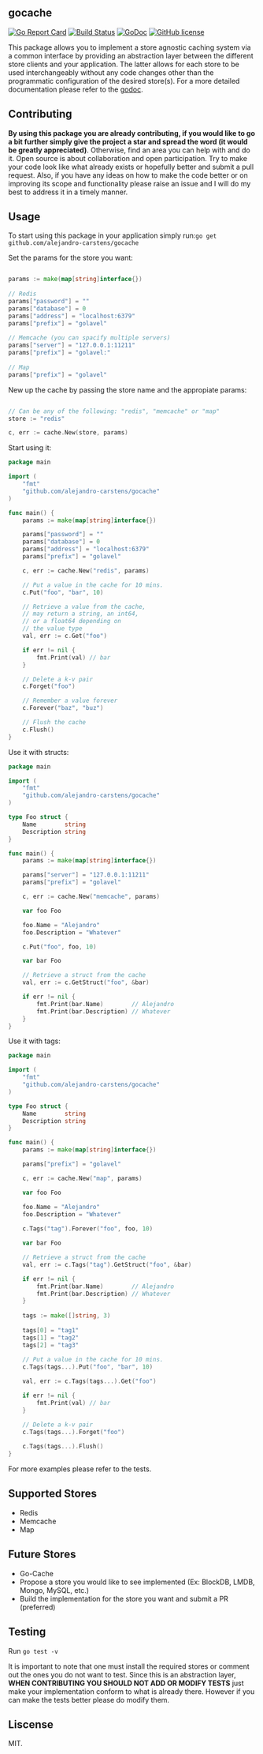 ## gocache

[![Go Report Card](https://goreportcard.com/badge/github.com/alejandro-carstens/golavel-cache)](https://goreportcard.com/report/github.com/alejandro-carstens/golavel-cache)
[![Build Status](https://travis-ci.org/alejandro-carstens/golavel-cache.svg?branch=master)](https://travis-ci.org/alejandro-carstens/golavel-cache)
[![GoDoc](https://godoc.org/github.com/alejandro-carstens/golavel-cache?status.svg)](https://godoc.org/github.com/alejandro-carstens/golavel-cache)
[![GitHub license](https://img.shields.io/badge/license-MIT-blue.svg)](https://github.com/alejandro-carstens/golavel-cache/blob/master/LICENSE)

This package allows you to implement a store agnostic caching system via a common interface by providing an abstraction layer between the different store clients and your application. The latter allows for each store to be used interchangeably without any code changes other than the programmatic configuration of the desired store(s). For a more detailed documentation please refer to the [godoc](https://godoc.org/github.com/alejandro-carstens/gocache).


## Contributing

<b>By using this package you are already contributing, if you would like to go a bit further simply give the project a star and spread the word (it would be greatly appreciated)</b>. Otherwise, find an area you can help with and do it. Open source is about collaboration and open participation. Try to make your code look like what already exists or hopefully better and submit a pull request. Also, if you have any ideas on how to make the code better or on improving its scope and functionality please raise an issue and I will do my best to address it in a timely manner.

## Usage

To start using this package in your application simply run:`go get github.com/alejandro-carstens/gocache`

Set the params for the store you want:

```go

params := make(map[string]interface{})
  
// Redis
params["password"] = ""
params["database"] = 0
params["address"] = "localhost:6379"
params["prefix"] = "golavel"
  
// Memcache (you can spacify multiple servers)
params["server"] = "127.0.0.1:11211"
params["prefix"] = "golavel:"
  
// Map
params["prefix"] = "golavel"

```

New up the cache by passing the store name and the appropiate params:

```go

// Can be any of the following: "redis", "memcache" or "map"
store := "redis"

c, err := cache.New(store, params)
```

Start using it:

```go
package main

import (
	"fmt"
	"github.com/alejandro-carstens/gocache"
)

func main() {
	params := make(map[string]interface{})

	params["password"] = ""
	params["database"] = 0
	params["address"] = "localhost:6379"
	params["prefix"] = "golavel"

	c, err := cache.New("redis", params)

	// Put a value in the cache for 10 mins.
	c.Put("foo", "bar", 10)

	// Retrieve a value from the cache, 
	// may return a string, an int64, 
	// or a float64 depending on 
	// the value type
	val, err := c.Get("foo") 

	if err != nil {
		fmt.Print(val) // bar
	}

	// Delete a k-v pair
	c.Forget("foo")

	// Remember a value forever
	c.Forever("baz", "buz")

	// Flush the cache
	c.Flush()
}
```

Use it with structs:

```go
package main

import (
	"fmt"
	"github.com/alejandro-carstens/gocache"
)

type Foo struct {
	Name        string
	Description string
}

func main() {
	params := make(map[string]interface{})

	params["server"] = "127.0.0.1:11211"
	params["prefix"] = "golavel"

	c, err := cache.New("memcache", params)

	var foo Foo

	foo.Name = "Alejandro"
	foo.Description = "Whatever"

	c.Put("foo", foo, 10)

	var bar Foo

	// Retrieve a struct from the cache
	val, err := c.GetStruct("foo", &bar)

	if err != nil {
		fmt.Print(bar.Name)        // Alejandro
		fmt.Print(bar.Description) // Whatever
	}
}
```

Use it with tags:

```go
package main

import (
	"fmt"
	"github.com/alejandro-carstens/gocache"
)

type Foo struct {
	Name        string
	Description string
}

func main() {
	params := make(map[string]interface{})

	params["prefix"] = "golavel"

	c, err := cache.New("map", params)

	var foo Foo

	foo.Name = "Alejandro"
	foo.Description = "Whatever"
	
	c.Tags("tag").Forever("foo", foo, 10)

	var bar Foo

	// Retrieve a struct from the cache
	val, err := c.Tags("tag").GetStruct("foo", &bar)

	if err != nil {
		fmt.Print(bar.Name)        // Alejandro
		fmt.Print(bar.Description) // Whatever
	}
	
	tags := make([]string, 3)
	
	tags[0] = "tag1"
	tags[1] = "tag2"
	tags[2] = "tag3"
	
	// Put a value in the cache for 10 mins.
	c.Tags(tags...).Put("foo", "bar", 10)

	val, err := c.Tags(tags...).Get("foo") 

	if err != nil {
		fmt.Print(val) // bar
	}

	// Delete a k-v pair
	c.Tags(tags...).Forget("foo")
	
	c.Tags(tags...).Flush()
}
```

For more examples please refer to the tests.

## Supported Stores

- Redis
- Memcache
- Map

## Future Stores 

- Go-Cache 
- Propose a store you would like to see implemented (Ex: BlockDB, LMDB, Mongo, MySQL, etc.)
- Build the implementation for the store you want and submit a PR (preferred) 

## Testing

Run ```go test -v```

It is important to note that one must install the required stores or comment out the ones you do not want to test. Since this is an abstraction layer, <b>WHEN CONTRIBUTING YOU SHOULD NOT ADD OR MODIFY TESTS</b> just make your implementation conform to what is already there. However if you can make the tests better please do modify them.

## Liscense

MIT.
